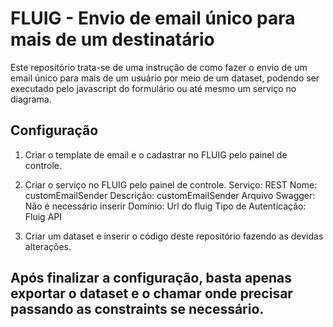 # FLUIG - Envio de email único para mais de um destinatário

Este repositório trata-se de uma instrução de como fazer o envio de um email único para mais de um usuário por meio de um dataset, podendo ser executado pelo javascript do formulário ou até mesmo um serviço no diagrama.

## Configuração

1. Criar o template de email e o cadastrar no FLUIG pelo painel de controle.
2. Criar o serviço no FLUIG pelo painel de controle.
   Serviço: REST
   Nome: customEmailSender <!-- Este valor é utilizado no código, então deve ter um pouco mais de atenção -->
   Descrição: customEmailSender <!-- Pode ser renomeado como preferir -->
   Arquivo Swagger: Não é necessário inserir
   Domínio: Url do fluig
   Tipo de Autenticação: Fluig API
   
 3. Criar um dataset e inserir o código deste repositório fazendo as devidas alterações.

## Após finalizar a configuração, basta apenas exportar o dataset e o chamar onde precisar passando as constraints se necessário.
